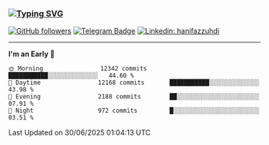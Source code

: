 ### [![Typing SVG](https://readme-typing-svg.herokuapp.com?font=lato&size=22&lines=Hi+There+👋)](https://git.io/typing-svg) 

[![GitHub followers](https://img.shields.io/github/followers/hanifazzuhdi?label=Follow&style=social)](https://github.com/hanifazzuhdi/?tab=follow) 
[![Telegram Badge](https://img.shields.io/badge/-hanif0198-blue?style=social&logo=telegram&link=https://www.t.me/hanif0198/)](https://www.t.me/hanif0198/) 
[![Linkedin: hanifazzuhdi](https://img.shields.io/badge/-hanifazzuhdi-blue?style=flat-square&logo=Linkedin&logoColor=white&link=https://www.linkedin.com/in/hanif-az-zuhdi-69688019b/)](https://www.linkedin.com/in/hanif-az-zuhdi-69688019b/) 

<hr/>

<!--START_SECTION:waka-->
**I'm an Early 🐤** 

```text
🌞 Morning                12342 commits       ███████████░░░░░░░░░░░░░░   44.60 % 
🌆 Daytime                12168 commits       ███████████░░░░░░░░░░░░░░   43.98 % 
🌃 Evening                2188 commits        ██░░░░░░░░░░░░░░░░░░░░░░░   07.91 % 
🌙 Night                  972 commits         █░░░░░░░░░░░░░░░░░░░░░░░░   03.51 % 
```



 Last Updated on 30/06/2025 01:04:13 UTC
<!--END_SECTION:waka-->
